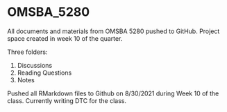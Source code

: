 # OMSBA_5280
All documents and materials from OMSBA 5280 pushed to GitHub. Project space created in week 10 of the quarter. 

Three folders:
1. Discussions
2. Reading Questions
3. Notes

Pushed all RMarkdown files to Github on 8/30/2021 during Week 10 of the class. 
Currently writing DTC for the class. 

